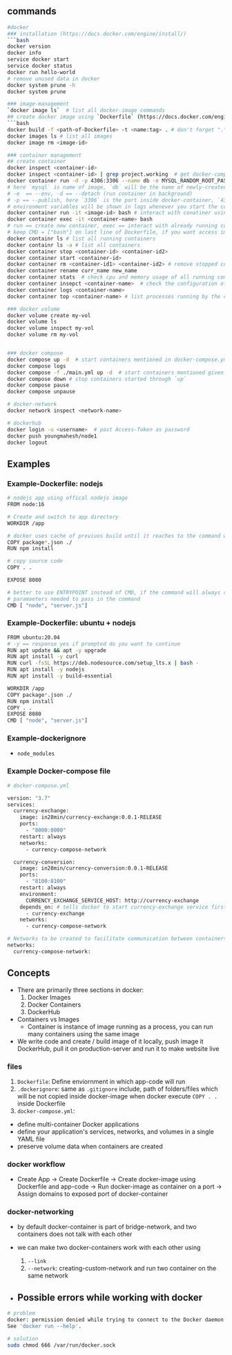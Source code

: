 ## commands
```bash
#docker
### installation (https://docs.docker.com/engine/install/)
```bash
docker version
docker info
service docker start
service docker status
docker run hello-world
# remove unused data in docker
docker system prune -h
docker system prune

### image-management
`docker image ls`  # list all docker-image commands
## create docker image using `Dockerfile` (https://docs.docker.com/engine/reference/builder)
```bash
docker build -f <path-of-Dockerfile> -t <name:tag> . # don't forget "." at the end
docker images ls # list all images
docker image rm <image-id>

### container management
## create container
docker inspect <container-id>
docker inspect <container-id> | grep project.working  # get docker-compose file which started the container
docker container run -d -p 4306:3306 --name db -e MYSQL_RANDOM_ROOT_PASSWORD=yes mysql
# here `mysql` is name of image, `db` will be the name of newly-created container
# -e  == --env, -d == --detach (run container in background)
# -p == --publish, here `3306` is the port inside docker-container, `4306` is port from where we can access 3306
# environment variables will be shown in logs whenever you start the container
docker container run -it <image-id> bash # interact with conatiner using bash
docker container exec -it <container-name> bash
# run == create new container, exec == interact with already running container
# keep CMD = ["bash"] on last line of Dockerfile, if you want access image using bash
docker containr ls # list all running containers
docker containr ls -a # list all containers
docker container stop <container-id> <container-id2>
docker container start <container-id>
docker container rm <container-id1> <container-id2> # remove stopped containers
docker container rename curr_name new_name
docker container stats  # check cpu and memory usage of all running containers
docker container insepct <container-name>  # check the configuration of the container
docker container logs <container-name>
docker container top <container-name> # list processes running by the container

### docker volume
docker volume create my-vol
docker volume ls
docker volume inspect my-vol
docker volume rm my-vol


### docker compose
docker compose up -d  # start containers mentioned in docker-compose.yml
docker compose logs 
docker compose -f ./main.yml up -d  # start containers mentioned given <any>.yml file
docker compose down # stop containers started through `up`
docker compose pause
docker compose unpause

# docker-network
docker network inspect <network-name>

# dockerhub
docker login -u <username>  # past Access-Token as password
docker push youngmahesh/node1
docker logout
```
## Examples
### Example-Dockerfile: nodejs
```bash
# nodejs app using offical nodejs image
FROM node:16

# Create and switch to app directory
WORKDIR /app

# docker uses cache of previuos build until it reaches to the command where files are changed, hence if we use npm install before copying all folders, it will reuse cache of previous `npm install` until package.json file is not changed
COPY package*.json ./
RUN npm install

# copy source code
COPY . .

EXPOSE 8080

# better to use ENTRYPOINT instead of CMD, if the command will always remain same, and there will be no additional
# paramaeters needed to pass in the command
CMD [ "node", "server.js"]
```
### Example-Dockerfile: ubuntu + nodejs
```bash
FROM ubuntu:20.04
# -y == response yes if prompted do you want to continue
RUN apt update && apt -y upgrade
RUN apt install -y curl
RUN curl -fsSL https://deb.nodesource.com/setup_lts.x | bash -
RUN apt install -y nodejs
RUN apt install -y build-essential

WORKDIR /app
COPY package*.json ./
RUN npm install
COPY . .
EXPOSE 8080
CMD [ "node", "server.js"]
```
### Example-dockerignore
- `node_modules`
### Example Docker-compose file
```bash
# docker-compose.yml

version: "3.7"
services:
  currency-exchange:
    image: in28min/currency-exchange:0.0.1-RELEASE
    ports:
      - "8000:8000"
    restart: always
    networks:
      - currency-compose-network

  currency-conversion:
    image: in28min/currency-conversion:0.0.1-RELEASE
    ports:
      - "8100:8100"
    restart: always
    environment:
      CURRENCY_EXCHANGE_SERVICE_HOST: http://currency-exchange
    depends_on: # tells docker to start currency-exchange service first
      - currency-exchange
    networks:
      - currency-compose-network

# Networks to be created to facilitate communication between containers
networks:
  currency-compose-network:
```

## Concepts
- There are primarily three sections in docker:
	1. Docker Images
	2. Docker Containers
	3. DockerHub
- Containers vs Images
	- Container is instance of image running as a process, you can run many containers using the same image
- We write code and create / build image of it locally, push image it DockerHub, pull it on production-server and run it to make website live
### files
1. `Dockerfile`: Define enviornment in which app-code will run
2. `.dockerignore`: same as `.gitignore` include, path of folders/files which will be not copied inside docker-image when docker execute `COPY . .` inside Dockerfile
3. `docker-compose.yml`:
- define multi-container Docker applications
- define your application's services, networks, and volumes in a single YAML file
- preserve volume data when containers are created
### docker workflow
- Create App -> Create Dockerfile -> Create docker-image using Dockerfile and app-code -> Run docker-image as container on a port -> Assign domains to exposed port of docker-container
### docker-networking
- by default docker-container is part of bridge-network, and two containers does not talk with each other
- we can make two docker-containers work with each other using
	1. `--link`
	2. `--network`: creating-custom-network and run two container on the same network
	
- ## Possible errors while working with docker
```bash
# problem
docker: permission denied while trying to connect to the Docker daemon socket at unix:///var/run/docker.sock: Post "http://%2Fvar%2Frun%2Fdocker.sock/v1.24/containers/create": dial unix /var/run/docker.sock: connect: permission denied.
See 'docker run --help'.

# solution
sudo chmod 666 /var/run/docker.sock
```